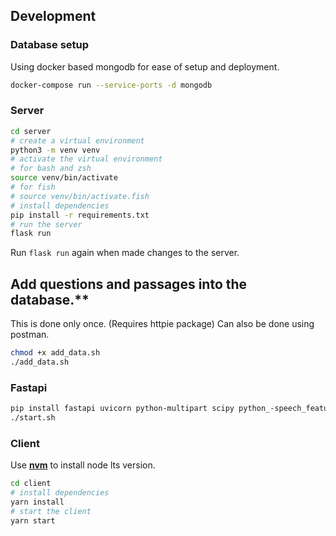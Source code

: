 ## Development


### Database setup

Using docker based mongodb for ease of setup and deployment.

```bash
docker-compose run --service-ports -d mongodb
```

### Server

```bash
cd server
# create a virtual environment
python3 -m venv venv
# activate the virtual environment
# for bash and zsh
source venv/bin/activate
# for fish
# source venv/bin/activate.fish
# install dependencies
pip install -r requirements.txt
# run the server
flask run
```

Run `flask run` again when made changes to the server.

## Add questions and passages into the database.**
This is done only once. (Requires httpie package)
Can also be done using postman.

```bash
chmod +x add_data.sh
./add_data.sh
```
### Fastapi
```bash
pip install fastapi uvicorn python-multipart scipy python_-speech_features keras tensorflow
./start.sh
```

### Client

Use **[nvm](https://github.com/nvm-sh/nvm)** to install node lts version.


```bash
cd client
# install dependencies
yarn install
# start the client
yarn start
```
